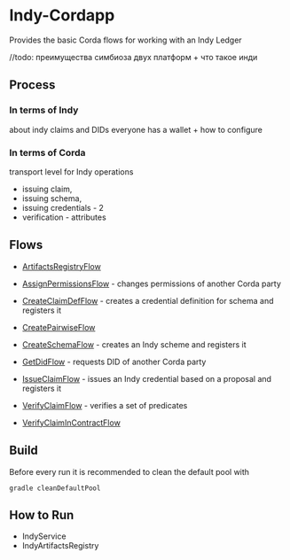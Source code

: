 # Indy-Cordapp

Provides the basic Corda flows for working with an Indy Ledger

//todo: преимущества симбиоза двух платформ + что такое инди

## Process

### In terms of Indy
about indy claims and DIDs
everyone has a wallet + how to configure


### In terms of Corda

transport level for Indy operations
- issuing claim, 
- issuing schema, 
- issuing credentials - 2 
- verification - attributes


## Flows


- [ArtifactsRegistryFlow](com.luxoft.blockchainlab.corda.hyperledger.indy.flow.ArtifactsRegistryFlow)

- [AssignPermissionsFlow](com.luxoft.blockchainlab.corda.hyperledger.indy.flow.AssignPermissionsFlow) - changes permissions of another Corda party

- [CreateClaimDefFlow](com.luxoft.blockchainlab.corda.hyperledger.indy.flow.CreateClaimDefFlow) - creates a credential definition for schema and registers it

- [CreatePairwiseFlow](com.luxoft.blockchainlab.corda.hyperledger.indy.flow.CreatePairwiseFlow)

- [CreateSchemaFlow](com.luxoft.blockchainlab.corda.hyperledger.indy.flow.CreateSchemaFlow) - creates an Indy scheme and registers it

- [GetDidFlow](com.luxoft.blockchainlab.corda.hyperledger.indy.flow.GetDidFlow) -  requests DID of another Corda party

- [IssueClaimFlow](com.luxoft.blockchainlab.corda.hyperledger.indy.flow.IssueClaimFlow) - issues an Indy credential based on a proposal and registers it

- [VerifyClaimFlow](com.luxoft.blockchainlab.corda.hyperledger.indy.flow.VerifyClaimFlow) - verifies a set of predicates

- [VerifyClaimInContractFlow](com.luxoft.blockchainlab.corda.hyperledger.indy.flow.VerifyClaimInContractFlow)



## Build

Before every run it is recommended to clean the default pool with 

    gradle cleanDefaultPool
    

## How to Run

- IndyService
- IndyArtifactsRegistry